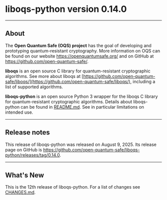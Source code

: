 # liboqs-python version 0.14.0

---

## About

The **Open Quantum Safe (OQS) project** has the goal of developing and
prototyping quantum-resistant cryptography. More information on OQS can be
found on our website https://openquantumsafe.org/ and on GitHub at
https://github.com/open-quantum-safe/.

**liboqs** is an open source C library for quantum-resistant cryptographic
algorithms. See more about liboqs at
[https://github.com/open-quantum-safe/liboqs/](https://github.com/open-quantum-safe/liboqs/),
including a list of supported algorithms.

**liboqs-python** is an open source Python 3 wrapper for the liboqs C library
for quantum-resistant cryptographic algorithms. Details about liboqs-python can
be found in
[README.md](https://github.com/open-quantum-safe/liboqs-python/blob/main/README.md).
See in particular limitations on intended use.

---

## Release notes

This release of liboqs-python was released on August 9, 2025. Its release
page on GitHub is
https://github.com/open-quantum-safe/liboqs-python/releases/tag/0.14.0.

---

## What's New

This is the 12th release of liboqs-python. For a list of changes see
[CHANGES.md](https://github.com/open-quantum-safe/liboqs-python/blob/main/CHANGES.md).
